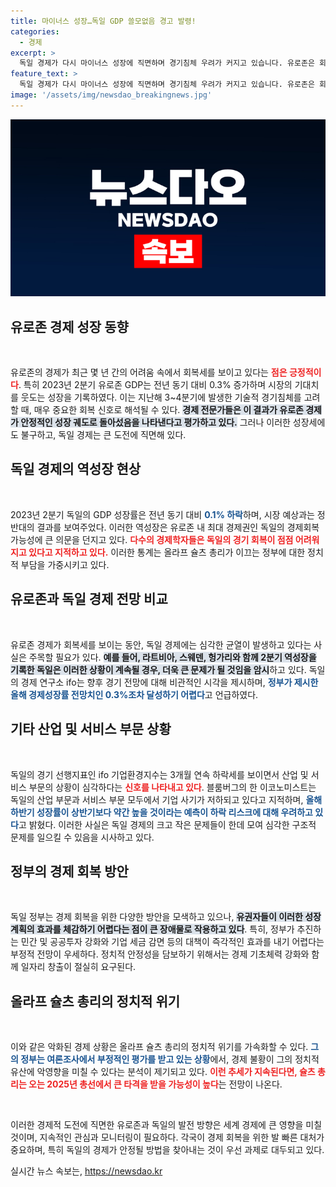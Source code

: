 ```yaml
---
title: 마이너스 성장…독일 GDP 쓸모없음 경고 발령!
categories:
  - 경제
excerpt: >
  독일 경제가 다시 마이너스 성장에 직면하며 경기침체 우려가 커지고 있습니다. 유로존은 회복세를 보이지만, 독일은 측정 가능한 성장조차 하지 못한 상황. 슐츠 총리의 정치적 위기 가능성도 대두되고 있습니다. 클릭해 더 자세히 알아보세요!
feature_text: >
  독일 경제가 다시 마이너스 성장에 직면하며 경기침체 우려가 커지고 있습니다. 유로존은 회복세를 보이지만, 독일은 측정 가능한 성장조차 하지 못한 상황. 슐츠 총리의 정치적 위기 가능성도 대두되고 있습니다. 클릭해 더 자세히 알아보세요!
image: '/assets/img/newsdao_breakingnews.jpg'
---
```


<p><img src="/assets/img/newsdao_breakingnews.jpg" alt="ranknews 속보" /></p>

<h2 data-ke-size="size26">유로존 경제 성장 동향</h2>

<p data-ke-size="size16">&nbsp;</p>

<p>유로존의 경제가 최근 몇 년 간의 어려움 속에서 회복세를 보이고 있다는 <b><span style="color: #ee2323;">점은 긍정적이다</span></b>. 특히 2023년 2분기 유로존 GDP는 전년 동기 대비 0.3% 증가하며 시장의 기대치를 웃도는 성장을 기록하였다. 이는 지난해 3~4분기에 발생한 기술적 경기침체를 고려할 때, 매우 중요한 회복 신호로 해석될 수 있다. <b><span style="background-color: #21538527;">경제 전문가들은 이 결과가 유로존 경제가 안정적인 성장 궤도로 돌아섰음을 나타낸다고 평가하고 있다.</span></b> 그러나 이러한 성장세에도 불구하고, 독일 경제는 큰 도전에 직면해 있다.</p>

<h2 data-ke-size="size26">독일 경제의 역성장 현상</h2>

<p data-ke-size="size16">&nbsp;</p>

<p>2023년 2분기 독일의 GDP 성장률은 전년 동기 대비 <b><span style="color: #1a5490;">0.1% 하락</span></b>하며, 시장 예상과는 정반대의 결과를 보여주었다. 이러한 역성장은 유로존 내 최대 경제권인 독일의 경제회복 가능성에 큰 의문을 던지고 있다. <b><span style="color: #ee2323;">다수의 경제학자들은 독일의 경기 회복이 점점 어려워지고 있다고 지적하고 있다.</span></b> 이러한 통계는 올라프 슐츠 총리가 이끄는 정부에 대한 정치적 부담을 가중시키고 있다.</p>

<h2 data-ke-size="size26">유로존과 독일 경제 전망 비교</h2>

<p data-ke-size="size16">&nbsp;</p>

<p>유로존 경제가 회복세를 보이는 동안, 독일 경제에는 심각한 균열이 발생하고 있다는 사실은 주목할 필요가 있다. <b><span style="background-color: #21538527;">예를 들어, 라트비아, 스웨덴, 헝가리와 함께 2분기 역성장을 기록한 독일은 이러한 상황이 계속될 경우, 더욱 큰 문제가 될 것임을 암시</span></b>하고 있다. 독일의 경제 연구소 ifo는 향후 경기 전망에 대해 비관적인 시각을 제시하며, <b><span style="color: #1a5490;">정부가 제시한 올해 경제성장률 전망치인 0.3%조차 달성하기 어렵다</span></b>고 언급하였다.</p>

<h2 data-ke-size="size26">기타 산업 및 서비스 부문 상황</h2>

<p data-ke-size="size16">&nbsp;</p>

<p>독일의 경기 선행지표인 ifo 기업환경지수는 3개월 연속 하락세를 보이면서 산업 및 서비스 부문의 상황이 심각하다는 <b><span style="color: #ee2323;">신호를 나타내고 있다</span></b>. 블룸버그의 한 이코노미스트는 독일의 산업 부문과 서비스 부문 모두에서 기업 사기가 저하되고 있다고 지적하며, <b><span style="color: #1a5490;">올해 하반기 성장률이 상반기보다 약간 높을 것이라는 예측이 하락 리스크에 대해 우려하고 있다</span></b>고 밝혔다. 이러한 사실은 독일 경제의 크고 작은 문제들이 한데 모여 심각한 구조적 문제를 일으킬 수 있음을 시사하고 있다.</p>

<h2 data-ke-size="size26">정부의 경제 회복 방안</h2>

<p data-ke-size="size16">&nbsp;</p>

<p>독일 정부는 경제 회복을 위한 다양한 방안을 모색하고 있으나, <b><span style="background-color: #21538527;">유권자들이 이러한 성장 계획의 효과를 체감하기 어렵다는 점이 큰 장애물로 작용하고 있다</span></b>. 특히, 정부가 추진하는 민간 및 공공투자 강화와 기업 세금 감면 등의 대책이 즉각적인 효과를 내기 어렵다는 부정적 전망이 우세하다. 정치적 안정성을 담보하기 위해서는 경제 기초체력 강화와 함께 일자리 창출이 절실히 요구된다.</p>

<h2 data-ke-size="size26">올라프 슐츠 총리의 정치적 위기</h2>

<p data-ke-size="size16">&nbsp;</p>

<p>이와 같은 악화된 경제 상황은 올라프 슐츠 총리의 정치적 위기를 가속화할 수 있다. <b><span style="color: #1a5490;">그의 정부는 여론조사에서 부정적인 평가를 받고 있는 상황</span></b>에서, 경제 불황이 그의 정치적 유산에 악영향을 미칠 수 있다는 분석이 제기되고 있다. <b><span style="color: #ee2323;">이런 추세가 지속된다면, 슐츠 총리는 오는 2025년 총선에서 큰 타격을 받을 가능성이 높다</span></b>는 전망이 나온다.</p>

<p data-ke-size="size16">&nbsp;</p>

<p>이러한 경제적 도전에 직면한 유로존과 독일의 발전 방향은 세계 경제에 큰 영향을 미칠 것이며, 지속적인 관심과 모니터링이 필요하다. 각국이 경제 회복을 위한 발 빠른 대처가 중요하며, 특히 독일의 경제가 안정될 방법을 찾아내는 것이 우선 과제로 대두되고 있다.</p>
실시간 뉴스 속보는, <a href="https://newsdao.kr" rel="dofollow">https://newsdao.kr</a>


